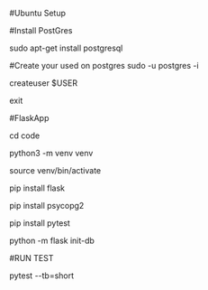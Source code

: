 #Ubuntu Setup

#Install PostGres

sudo apt-get install postgresql 

#Create your used on postgres
sudo -u postgres -i 

createuser $USER

exit

#FlaskApp

cd code

python3 -m venv venv

source venv/bin/activate

pip install flask
 
pip install psycopg2

pip install pytest

python -m flask init-db

#RUN TEST

pytest --tb=short